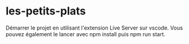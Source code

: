 # les-petits-plats
Démarrer le projet en utilisant l'extension Live Server sur vscode. Vous pouvez également le lancer avec npm install puis npm run start.
